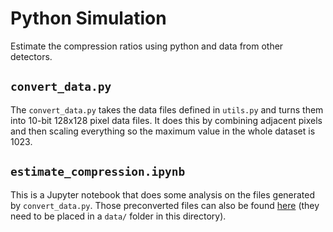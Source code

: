 # Python Simulation

Estimate the compression ratios using python and data from other detectors.

## `convert_data.py`

The `convert_data.py` takes the data files defined in `utils.py` and turns them into 10-bit 128x128 pixel data files. It does this by combining adjacent pixels and then scaling everything so the maximum value in the whole dataset is 1023.

## `estimate_compression.ipynb`

This is a Jupyter notebook that does some analysis on the files generated by `convert_data.py`. Those preconverted files can also be found [here](https://anl.box.com/s/folizdpti1i95oz7yxclvheoysq5fmhf) (they need to be placed in a `data/` folder in this directory). 